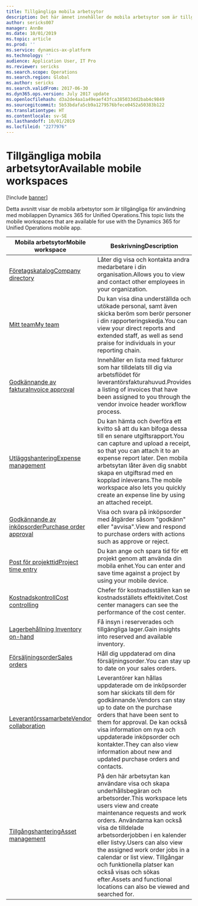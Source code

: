 ```yaml
---
title: Tillgängliga mobila arbetsytor
description: Det här ämnet innehåller de mobila arbetsytor som är tillgängliga för användning.
author: sericks007
manager: AnnBe
ms.date: 10/01/2019
ms.topic: article
ms.prod: ''
ms.service: dynamics-ax-platform
ms.technology: ''
audience: Application User, IT Pro
ms.reviewer: sericks
ms.search.scope: Operations
ms.search.region: Global
ms.author: sericks
ms.search.validFrom: 2017-06-30
ms.dyn365.ops.version: July 2017 update
ms.openlocfilehash: d3a2de4aa1a49eaef43fca385033dd2bab4c9849
ms.sourcegitcommit: 5b53bdafa5cb9a1279576bfece0452a50383b122
ms.translationtype: HT
ms.contentlocale: sv-SE
ms.lasthandoff: 10/01/2019
ms.locfileid: "2277976"
---
```

# <a name="available-mobile-workspaces"></a><span data-ttu-id="a9dbc-103">Tillgängliga mobila arbetsytor</span><span class="sxs-lookup"><span data-stu-id="a9dbc-103">Available mobile workspaces</span></span>

[!include [banner](../includes/banner.md)]

<span data-ttu-id="a9dbc-104">Detta avsnitt visar de mobila arbetsytor som är tillgängliga för användning med mobilappen Dynamics 365 for Unified Operations.</span><span class="sxs-lookup"><span data-stu-id="a9dbc-104">This topic lists the mobile workspaces that are available for use with the Dynamics 365 for Unified Operations mobile app.</span></span>


| <span data-ttu-id="a9dbc-105">Mobila arbetsytor</span><span class="sxs-lookup"><span data-stu-id="a9dbc-105">Mobile workspace</span></span>     | <span data-ttu-id="a9dbc-106">Beskrivning</span><span class="sxs-lookup"><span data-stu-id="a9dbc-106">Description</span></span>   | <span data-ttu-id="a9dbc-107">Tillgänglighet</span><span class="sxs-lookup"><span data-stu-id="a9dbc-107">Availability</span></span>   |
|----------------------|---------------|--------------|
|[<span data-ttu-id="a9dbc-108">Företagskatalog</span><span class="sxs-lookup"><span data-stu-id="a9dbc-108">Company directory</span></span>](company-directory-mobile-workspace.md)| <span data-ttu-id="a9dbc-109">Låter dig visa och kontakta andra medarbetare i din organisation.</span><span class="sxs-lookup"><span data-stu-id="a9dbc-109">Allows you to view and contact other employees in your organization.</span></span>| <span data-ttu-id="a9dbc-110">2017 juni</span><span class="sxs-lookup"><span data-stu-id="a9dbc-110">June 2017</span></span> |    
|[<span data-ttu-id="a9dbc-111">Mitt team</span><span class="sxs-lookup"><span data-stu-id="a9dbc-111">My team</span></span>](manager-self-service-mobile-workspace.md)| <span data-ttu-id="a9dbc-112">Du kan visa dina underställda och utökade personal, samt även skicka beröm som berör personer i din rapporteringskedja.</span><span class="sxs-lookup"><span data-stu-id="a9dbc-112">You can view your direct reports and extended staff, as well as send praise for individuals in your reporting chain.</span></span>|<span data-ttu-id="a9dbc-113">2017 juni</span><span class="sxs-lookup"><span data-stu-id="a9dbc-113">June 2017</span></span> |     
|[<span data-ttu-id="a9dbc-114">Godkännande av faktura</span><span class="sxs-lookup"><span data-stu-id="a9dbc-114">Invoice approval</span></span>](invoice-approval-mobile-workspace.md)| <span data-ttu-id="a9dbc-115">Innehåller en lista med fakturor som har tilldelats till dig via arbetsflödet för leverantörsfakturahuvud.</span><span class="sxs-lookup"><span data-stu-id="a9dbc-115">Provides a listing of invoices that have been assigned to you through the vendor invoice header workflow process.</span></span>| <span data-ttu-id="a9dbc-116">2017 juni</span><span class="sxs-lookup"><span data-stu-id="a9dbc-116">June 2017</span></span>   |
| [<span data-ttu-id="a9dbc-117">Utläggshantering</span><span class="sxs-lookup"><span data-stu-id="a9dbc-117">Expense management</span></span>](../../financials/expense-management/expense-management-mobile-workspace.md) | <span data-ttu-id="a9dbc-118">Du kan hämta och överföra ett kvitto så att du kan bifoga dessa till en senare utgiftsrapport.</span><span class="sxs-lookup"><span data-stu-id="a9dbc-118">You can capture and upload a receipt, so that you can attach it to an expense report later.</span></span> <span data-ttu-id="a9dbc-119">Den mobila arbetsytan låter även dig snabbt skapa en utgiftsrad med en kopplad inleverans.</span><span class="sxs-lookup"><span data-stu-id="a9dbc-119">The mobile workspace also lets you quickly create an expense line by using an attached receipt.</span></span> | <span data-ttu-id="a9dbc-120">2017 april</span><span class="sxs-lookup"><span data-stu-id="a9dbc-120">April 2017</span></span> |
| [<span data-ttu-id="a9dbc-121">Godkännande av inköpsorder</span><span class="sxs-lookup"><span data-stu-id="a9dbc-121">Purchase order approval</span></span>](../../supply-chain/procurement/purchase-order-mobile-workspace.md) | <span data-ttu-id="a9dbc-122">Visa och svara på inköpsorder med åtgärder såsom "godkänn" eller "avvisa".</span><span class="sxs-lookup"><span data-stu-id="a9dbc-122">View and respond to purchase orders with actions such as approve or reject.</span></span> | <span data-ttu-id="a9dbc-123">2017 april</span><span class="sxs-lookup"><span data-stu-id="a9dbc-123">April 2017</span></span> |
| [<span data-ttu-id="a9dbc-124">Post för projekttid</span><span class="sxs-lookup"><span data-stu-id="a9dbc-124">Project time entry</span></span>](../../financials/project-management/project-time-entry-mobile-workspace.md) | <span data-ttu-id="a9dbc-125">Du kan ange och spara tid för ett projekt genom att använda din mobila enhet.</span><span class="sxs-lookup"><span data-stu-id="a9dbc-125">You can enter and save time against a project by using your mobile device.</span></span> | <span data-ttu-id="a9dbc-126">2017 mars</span><span class="sxs-lookup"><span data-stu-id="a9dbc-126">March 2017</span></span> |
| [<span data-ttu-id="a9dbc-127">Kostnadskontroll</span><span class="sxs-lookup"><span data-stu-id="a9dbc-127">Cost controlling</span></span>](../../financials/cost-accounting/cost-controlling-mobile-workspace.md)     | <span data-ttu-id="a9dbc-128">Chefer för kostnadsställen kan se kostnadsställets effektivitet.</span><span class="sxs-lookup"><span data-stu-id="a9dbc-128">Cost center managers can see the performance of the cost center.</span></span>                                                                                               |  <span data-ttu-id="a9dbc-129">2017 januari</span><span class="sxs-lookup"><span data-stu-id="a9dbc-129">January 2017</span></span>        |
| [<span data-ttu-id="a9dbc-130">Lagerbehållning </span><span class="sxs-lookup"><span data-stu-id="a9dbc-130">Inventory on-hand</span></span>](../../supply-chain/inventory/inventory-on-hand-mobile-workspace.md)    | <span data-ttu-id="a9dbc-131">Få insyn i reserverades och tillgängliga lager.</span><span class="sxs-lookup"><span data-stu-id="a9dbc-131">Gain insights into reserved and available inventory.</span></span>                                                                                                    |   <span data-ttu-id="a9dbc-132">2017 januari</span><span class="sxs-lookup"><span data-stu-id="a9dbc-132">January 2017</span></span>       |
| [<span data-ttu-id="a9dbc-133">Försäljningsorder</span><span class="sxs-lookup"><span data-stu-id="a9dbc-133">Sales orders</span></span>](../../supply-chain/sales-marketing/sales-orders-mobile-workspace.md)         | <span data-ttu-id="a9dbc-134">Håll dig uppdaterad om dina försäljningsorder.</span><span class="sxs-lookup"><span data-stu-id="a9dbc-134">You can stay up to date on your sales orders.</span></span>                                                                                                                          |  <span data-ttu-id="a9dbc-135">2017 januari</span><span class="sxs-lookup"><span data-stu-id="a9dbc-135">January 2017</span></span>                  |
| [<span data-ttu-id="a9dbc-136">Leverantörssamarbete</span><span class="sxs-lookup"><span data-stu-id="a9dbc-136">Vendor collaboration</span></span>](../../supply-chain/procurement/vendor-collaboration-mobile-workspace.md) | <span data-ttu-id="a9dbc-137">Leverantörer kan hållas uppdaterade om de inköpsorder som har skickats till dem för godkännande.</span><span class="sxs-lookup"><span data-stu-id="a9dbc-137">Vendors can stay up to date on the purchase orders that have been sent to them for approval.</span></span> <span data-ttu-id="a9dbc-138">De kan också visa information om nya och uppdaterade inköpsorder och kontakter.</span><span class="sxs-lookup"><span data-stu-id="a9dbc-138">They can also view information about new and updated purchase orders and contacts.</span></span> |<span data-ttu-id="a9dbc-139">2017 januari</span><span class="sxs-lookup"><span data-stu-id="a9dbc-139">January 2017</span></span>    |
| [<span data-ttu-id="a9dbc-140">Tillgångshantering</span><span class="sxs-lookup"><span data-stu-id="a9dbc-140">Asset management</span></span>](../../supply-chain/procurement/asset-management-mobile-workspace.md) | <span data-ttu-id="a9dbc-141">På den här arbetsytan kan användare visa och skapa underhållsbegäran och arbetsorder.</span><span class="sxs-lookup"><span data-stu-id="a9dbc-141">This workspace lets users view and create maintenance requests and work orders.</span></span> <span data-ttu-id="a9dbc-142">Användarna kan också visa de tilldelade arbetsorderjobben i en kalender eller listvy.</span><span class="sxs-lookup"><span data-stu-id="a9dbc-142">Users can also view the assigned work order jobs in a calendar or list view.</span></span> <span data-ttu-id="a9dbc-143">Tillgångar och funktionella platser kan också visas och sökas efter.</span><span class="sxs-lookup"><span data-stu-id="a9dbc-143">Assets and functional locations can also be viewed and searched for.</span></span> |<span data-ttu-id="a9dbc-144">2019 oktober</span><span class="sxs-lookup"><span data-stu-id="a9dbc-144">October 2019</span></span>    |
